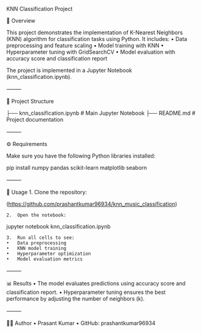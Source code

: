 KNN Classification Project

📌 Overview

This project demonstrates the implementation of K-Nearest Neighbors (KNN) algorithm for classification tasks using Python.
It includes:
	•	Data preprocessing and feature scaling
	•	Model training with KNN
	•	Hyperparameter tuning with GridSearchCV
	•	Model evaluation with accuracy score and classification report

The project is implemented in a Jupyter Notebook (knn_classification.ipynb).

⸻

📂 Project Structure

├── knn_classification.ipynb   # Main Jupyter Notebook
├── README.md                  # Project documentation


⸻

⚙️ Requirements

Make sure you have the following Python libraries installed:

pip install numpy pandas scikit-learn matplotlib seaborn


⸻

🚀 Usage
	1.	Clone the repository:

(https://github.com/prashantkumar96934/knn_music_classification)


	2.	Open the notebook:

jupyter notebook knn_classification.ipynb


	3.	Run all cells to see:
	•	Data preprocessing
	•	KNN model training
	•	Hyperparameter optimization
	•	Model evaluation metrics

⸻

📊 Results
	•	The model evaluates predictions using accuracy score and classification report.
	•	Hyperparameter tuning ensures the best performance by adjusting the number of neighbors (k).

⸻

🧑‍💻 Author
	•	Prasant Kumar
	•	GitHub: prashantkumar96934
